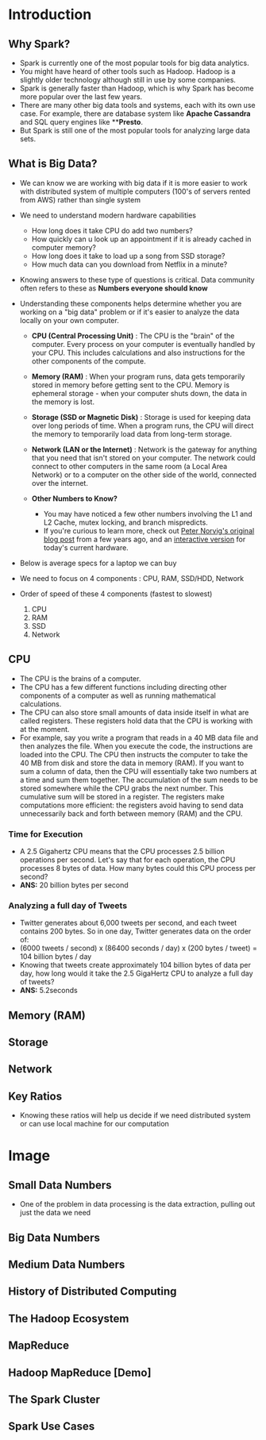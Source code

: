 # Introduction

## Why Spark?

- Spark is currently one of the most popular tools for big data analytics. 
- You might have heard of other tools such as Hadoop. Hadoop is a slightly older technology although still in use by some companies. 
- Spark is generally faster than Hadoop, which is why Spark has become more popular over the last few years.
- There are many other big data tools and systems, each with its own use case. For example, there are database system like **Apache Cassandra** and SQL query engines like ****Presto**. 
- But Spark is still one of the most popular tools for analyzing large data sets.

## What is Big Data?

- We can know we are working with big data if it is more easier to work with distributed system of multiple computers (100's of servers rented from AWS) rather than single system
- We need to understand modern hardware capabilities
    - How long does it take CPU do add two numbers?
    - How quickly can u look up an appointment if it is already cached in computer memory?
    - How long does it take to load up a song from SSD storage?
    - How much data can you download from Netflix in a minute?
- Knowing answers to these type of questions is critical. Data community often refers to these as **Numbers everyone should know**
-  Understanding these components helps determine whether you are working on a "big data" problem or if it's easier to analyze the data locally on your own computer.
    - **CPU (Central Processing Unit)** : The CPU is the "brain" of the computer. Every process on your computer is eventually handled by your CPU. This includes calculations and also instructions for the other components of the compute.

    - **Memory (RAM)** : When your program runs, data gets temporarily stored in memory before getting sent to the CPU. Memory is ephemeral storage - when your computer shuts down, the data in the memory is lost.

    - **Storage (SSD or Magnetic Disk)** : Storage is used for keeping data over long periods of time. When a program runs, the CPU will direct the memory to temporarily load data from long-term storage.

    - **Network (LAN or the Internet)** : Network is the gateway for anything that you need that isn't stored on your computer. The network could connect to other computers in the same room (a Local Area Network) or to a computer on the other side of the world, connected over the internet.

    - **Other Numbers to Know?**
        - You may have noticed a few other numbers involving the L1 and L2 Cache, mutex locking, and branch mispredicts. 
        - If you're curious to learn more, check out [Peter Norvig's original blog post](https://norvig.com/21-days.html) from a few years ago, and an [interactive version](https://colin-scott.github.io/personal_website/research/interactive_latency.html) for today's current hardware.

- Below is average specs for a laptop we can buy

- We need to focus on 4 components : CPU, RAM, SSD/HDD, Network
- Order of speed of these 4 components (fastest to slowest)
    1. CPU
    2. RAM
    3. SSD
    4. Network

## CPU

- The CPU is the brains of a computer. 
- The CPU has a few different functions including directing other components of a computer as well as running mathematical calculations. 
- The CPU can also store small amounts of data inside itself in what are called registers. These registers hold data that the CPU is working with at the moment.
- For example, say you write a program that reads in a 40 MB data file and then analyzes the file. When you execute the code, the instructions are loaded into the CPU. The CPU then instructs the computer to take the 40 MB from disk and store the data in memory (RAM). If you want to sum a column of data, then the CPU will essentially take two numbers at a time and sum them together. The accumulation of the sum needs to be stored somewhere while the CPU grabs the next number. This cumulative sum will be stored in a register. The registers make computations more efficient: the registers avoid having to send data unnecessarily back and forth between memory (RAM) and the CPU.

### Time for Execution

- A 2.5 Gigahertz CPU means that the CPU processes 2.5 billion operations per second. Let's say that for each operation, the CPU processes 8 bytes of data. How many bytes could this CPU process per second? 
- **ANS:** 20 billion bytes per second

### Analyzing a full day of Tweets

- Twitter generates about 6,000 tweets per second, and each tweet contains 200 bytes. So in one day, Twitter generates data on the order of:
- (6000 tweets / second) x (86400 seconds / day) x (200 bytes / tweet) = 104 billion bytes / day
- Knowing that tweets create approximately 104 billion bytes of data per day, how long would it take the 2.5 GigaHertz CPU to analyze a full day of tweets?
- **ANS:** 5.2seconds

## Memory (RAM)

## Storage

## Network

## Key Ratios

- Knowing these ratios will help us decide if we need distributed system or can use local machine for our computation

# Image

## Small Data Numbers

- One of the problem in data processing is the data extraction, pulling out just the data we need

## Big Data Numbers
## Medium Data Numbers
## History of Distributed Computing
## The Hadoop Ecosystem
## MapReduce
## Hadoop MapReduce [Demo]
## The Spark Cluster
## Spark Use Cases